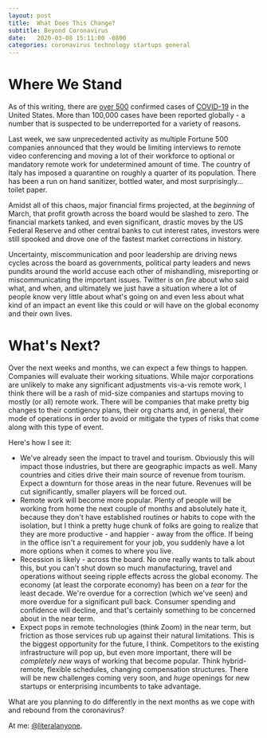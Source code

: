 ```yaml
---
layout: post
title:  What Does This Change?
subtitle: Beyond Coronavirus
date:   2020-03-08 15:11:00 -0800
categories: coronavirus technology startups general
---
```


# Where We Stand

As of this writing, there are [over 500](https://www.nbcnews.com/health/health-news/live-blog/coronavirus-updates-live-1st-case-confirmed-washington-d-c-u-n1152416/ncrd1152641) confirmed cases of [COVID-19](https://en.wikipedia.org/wiki/Covid-19) in the United States. More than 100,000 cases have been reported globally - a number that is suspected to be underreported for a variety of reasons.

Last week, we saw unprecedented activity as multiple Fortune 500 companies announced that they would be limiting interviews to remote video conferencing and moving a lot of their workforce to optional or mandatory remote work for undetermined amount of time. The country of Italy has imposed a quarantine on roughly a quarter of its population. There has been a run on hand sanitizer, bottled water, and most surprisingly... toilet paper. 

Amidst all of this chaos, major financial firms projected, at the _beginning_ of March, that profit growth across the board would be slashed to zero. The financial markets tanked, and even significant, drastic moves by the US Federal Reserve and other central banks to cut interest rates, investors were still spooked and drove one of the fastest market corrections in history.

Uncertainty, miscommunication and poor leadership are driving news cycles across the board as governments, political party leaders and news pundits around the world accuse each other of mishandling, misreporting or miscommunicating the important issues. Twitter is on _fire_ about who said what, and when, and ultimately we just have a situation where a lot of people know very little about what's going on and even less about what kind of an impact an event like this could or will have on the global economy and their own lives.

# What's Next?

Over the next weeks and months, we can expect a few things to happen. Companies will evaluate their working situations. While major corporations are unlikely to make any significant adjustments vis-a-vis remote work, I think there will be a rash of mid-size companies and startups moving to mostly (or all) remote work. There will be companies that make pretty big changes to their contigency plans, their org charts and, in general, their mode of operations in order to avoid or mitigate the types of risks that come along with this type of event. 

Here's how I see it:

* We've already seen the impact to travel and tourism. Obviously this will impact those industries, but there are geographic impacts as well. Many countries and cities drive their main source of revenue from tourism. Expect a downturn for those areas in the near future. Revenues will be cut significantly, smaller players will be forced out.
* Remote work will become more popular. Plenty of people will be working from home the next couple of months and absolutely hate it, because they don't have established routines or habits to cope with the isolation, but I think a pretty huge chunk of folks are going to realize that they are more productive - and happier - away from the office. If being in the office isn't a requirement for your job, you suddenly have a lot more options when it comes to where you live. 
* Recession is likely - across the board. No one really wants to talk about this, but you can't shut down so much manufacturing, travel and operations without seeing ripple effects across the global economy. The economy (at least the corporate economy) has been on a _tear_ for the least decade. We're overdue for a correction (which we've seen) and more overdue for a significant pull back. Consumer spending and confidence will decline, and that's certainly something to be concerned about in the near term.
* Expect pops in remote technologies (think Zoom) in the near term, but friction as those services rub up against their natural limitations. This is the biggest opportunity for the future, I think. Competitors to the existing infrastructure will pop up, but even more important, there will be _completely new_ ways of working that become popular. Think hybrid-remote, flexible schedules, changing compensation structures. There will be new challenges coming very soon, and _huge_ openings for new startups or enterprising incumbents to take advantage.

What are you planning to do differently in the next months as we cope with and rebound from the coronavirus?

At me: [@literalanyone](https://www.twitter.com/LiteralAnyone).
